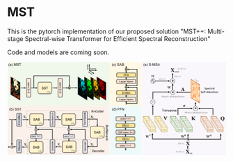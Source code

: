 # MST
This is the pytorch implementation of our proposed solution "MST++: Multi-stage Spectral-wise Transformer for Efficient Spectral Reconstruction"


Code and models are coming soon.

![Illustration of MST](/figure/MST.png)
